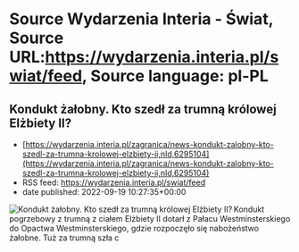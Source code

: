 # Source Wydarzenia Interia - Świat, Source URL:https://wydarzenia.interia.pl/swiat/feed, Source language: pl-PL

## Kondukt żałobny. Kto szedł za trumną królowej Elżbiety II?
 - [https://wydarzenia.interia.pl/zagranica/news-kondukt-zalobny-kto-szedl-za-trumna-krolowej-elzbiety-ii,nId,6295104](https://wydarzenia.interia.pl/zagranica/news-kondukt-zalobny-kto-szedl-za-trumna-krolowej-elzbiety-ii,nId,6295104)
 - RSS feed: https://wydarzenia.interia.pl/swiat/feed
 - date published: 2022-09-19 10:27:35+00:00

<p><a href="https://wydarzenia.interia.pl/zagranica/news-kondukt-zalobny-kto-szedl-za-trumna-krolowej-elzbiety-ii,nId,6295104"><img align="left" alt="Kondukt żałobny. Kto szedł za trumną królowej Elżbiety II?" src="https://i.iplsc.com/kondukt-zalobny-kto-szedl-za-trumna-krolowej-elzbiety-ii/000G36PO2WD6Q6OW-C321.jpg" /></a>Kondukt pogrzebowy z trumną z ciałem Elżbiety II dotarł z Pałacu Westminsterskiego do Opactwa Westminsterskiego, gdzie rozpoczęło się nabożeństwo żałobne. Tuż za trumną szła c

